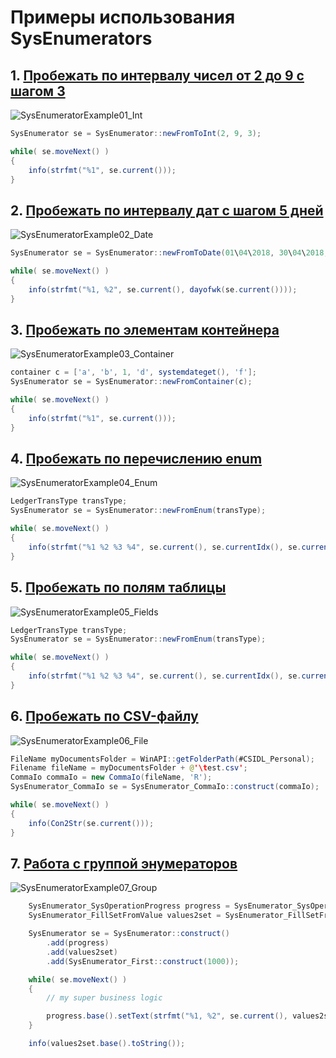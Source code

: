 # Примеры использования SysEnumerators

## 1. [Пробежать по интервалу чисел от 2 до 9 с шагом 3](Job_SysEnumeratorExample01_Int.xpp)

![SysEnumeratorExample01_Int](../Media/Example01.png)

```java
SysEnumerator se = SysEnumerator::newFromToInt(2, 9, 3);

while( se.moveNext() )
{
    info(strfmt("%1", se.current()));
}
```

## 2. [Пробежать по интервалу дат с шагом 5 дней](Job_SysEnumeratorExample02_Date.xpp)

![SysEnumeratorExample02_Date](../Media/Example02.png)

```java
SysEnumerator se = SysEnumerator::newFromToDate(01\04\2018, 30\04\2018, 5);

while( se.moveNext() )
{
    info(strfmt("%1, %2", se.current(), dayofwk(se.current())));
}
```

## 3. [Пробежать по элементам контейнера](Job_SysEnumeratorExample03_Container.xpp)

![SysEnumeratorExample03_Container](../Media/Example03.png)

```java
container c = ['a', 'b', 1, 'd', systemdateget(), 'f'];
SysEnumerator se = SysEnumerator::newFromContainer(c);

while( se.moveNext() )
{
    info(strfmt("%1", se.current()));
}
```

## 4. [Пробежать по перечислению enum](Job_SysEnumeratorExample04_Enum.xpp)

![SysEnumeratorExample04_Enum](../Media/Example04.png)

```java
LedgerTransType transType;
SysEnumerator se = SysEnumerator::newFromEnum(transType);

while( se.moveNext() )
{
    info(strfmt("%1 %2 %3 %4", se.current(), se.currentIdx(), se.currentKey(), se.currentValue()));
}
```

## 5. [Пробежать по полям таблицы](Job_SysEnumeratorExample05_Fields.xpp)

![SysEnumeratorExample05_Fields](../Media/Example05.png)

```java
LedgerTransType transType;
SysEnumerator se = SysEnumerator::newFromEnum(transType);

while( se.moveNext() )
{
    info(strfmt("%1 %2 %3 %4", se.current(), se.currentIdx(), se.currentKey(), se.currentValue()));
}
```

## 6. [Пробежать по CSV-файлу](Job_SysEnumeratorExample06_File.xpp)

![SysEnumeratorExample06_File](../Media/Example06.png)

```java
FileName myDocumentsFolder = WinAPI::getFolderPath(#CSIDL_Personal);
Filename fileName = myDocumentsFolder + @'\test.csv';
CommaIo commaIo = new CommaIo(fileName, 'R');
SysEnumerator_CommaIo se = SysEnumerator_CommaIo::construct(commaIo);

while( se.moveNext() )
{
    info(Con2Str(se.current()));
}
```

## 7. [Работа с группой энумераторов](Job_SysEnumeratorExample06_File.xpp)

![SysEnumeratorExample07_Group](../Media/example07.png)

```java
    SysEnumerator_SysOperationProgress progress = SysEnumerator_SysOperationProgress::construct();
    SysEnumerator_FillSetFromValue values2set = SysEnumerator_FillSetFromValue::construct();

    SysEnumerator se = SysEnumerator::construct()
        .add(progress)
        .add(values2set)
        .add(SysEnumerator_First::construct(1000));

    while( se.moveNext() )
    {
        // my super business logic

        progress.base().setText(strfmt("%1, %2", se.current(), values2set.base().elements()));
    }

    info(values2set.base().toString());
```
